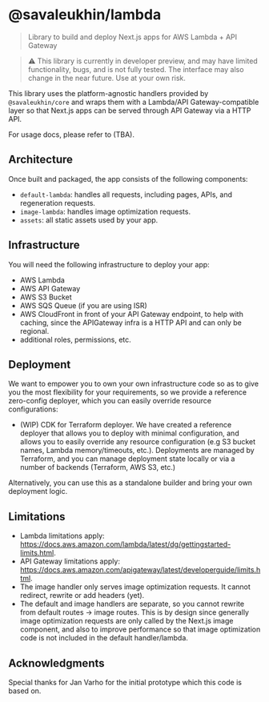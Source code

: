 # @savaleukhin/lambda
> Library to build and deploy Next.js apps for AWS Lambda + API Gateway

> ⚠️ This library is currently in developer preview, and may have limited functionality, bugs, and is not fully tested. The interface may also change in the near future. Use at your own risk.

This library uses the platform-agnostic handlers provided by `@savaleukhin/core` and wraps them with a Lambda/API Gateway-compatible layer so that Next.js apps can be served through API Gateway via a HTTP API.

For usage docs, please refer to (TBA).

## Architecture

Once built and packaged, the app consists of the following components:

* `default-lambda`: handles all requests, including pages, APIs, and regeneration requests.
* `image-lambda`: handles image optimization requests.
* `assets`: all static assets used by your app.

## Infrastructure

You will need the following infrastructure to deploy your app:

* AWS Lambda
* AWS API Gateway
* AWS S3 Bucket
* AWS SQS Queue (if you are using ISR)
* AWS CloudFront in front of your API Gateway endpoint, to help with caching, since the APIGateway infra is a HTTP API and can only be regional.
* additional roles, permissions, etc.

## Deployment

We want to empower you to own your own infrastructure code so as to give you the most flexibility for your requirements, so we provide a reference zero-config deployer, which you can easily override resource configurations:

* (WIP) CDK for Terraform deployer. We have created a reference deployer that allows you to deploy with minimal configuration, and allows you to easily override any resource configuration (e.g S3 bucket names, Lambda memory/timeouts, etc.). Deployments are managed by Terraform, and you can manage deployment state locally or via a number of backends (Terraform, AWS S3, etc.)

Alternatively, you can use this as a standalone builder and bring your own deployment logic.

## Limitations

* Lambda limitations apply: https://docs.aws.amazon.com/lambda/latest/dg/gettingstarted-limits.html.
* API Gateway limitations apply: https://docs.aws.amazon.com/apigateway/latest/developerguide/limits.html.
* The image handler only serves image optimization requests. It cannot redirect, rewrite or add headers (yet).
* The default and image handlers are separate, so you cannot rewrite from default routes -> image routes. This is by design since generally image optimization requests are only called by the Next.js image component, and also to improve performance so that image optimization code is not included in the default handler/lambda.

## Acknowledgments

Special thanks for Jan Varho for the initial prototype which this code is based on.
